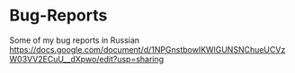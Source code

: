 # Bug-Reports
Some of my bug reports in Russian
https://docs.google.com/document/d/1NPGnstbowIKWlGUNSNChueUCVzW03VV2ECuU__dXpwo/edit?usp=sharing
